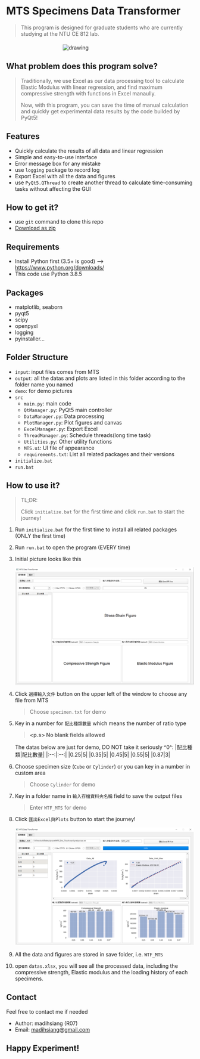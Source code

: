 # MTS Specimens Data Transformer

> This program is designed for graduate students who are currently studying at the NTU CE 812 lab.

<div style="display: flex; margin:20px">
<img src="./demo/demo.PNG" style="margin: auto" alt="drawing" width="200px"/>
</div>

## What problem does this program solve?

> Traditionally, we use Excel as our data processing tool to calculate Elastic Modulus with linear regression, and find maximum compressive strength with functions in Excel manaully.
>
> Now, with this program, you can save the time of manual calculation and quickly get experimental data results by the code builded by PyQt5!

## Features

- Quickly calculate the results of all data and linear regression
- Simple and easy-to-use interface
- Error message box for any mistake
- use `logging` package to record log
- Export Excel with all the data and figures
- use `PyQt5.QThread` to create another thread to calculate time-consuming tasks without affecting the GUI

## How to get it?

- use `git` command to clone this repo
- [Download as zip](https://github.com/DysonMa/MTS-Data-Transformer/archive/refs/heads/main.zip)

## Requirements

- Install Python first (3.5+ is good) --> https://www.python.org/downloads/
- This code use Python 3.8.5

## Packages

- matplotlib, seaborn
- pyqt5
- scipy
- openpyxl
- logging
- pyinstaller...

## Folder Structure

- `input`: input files comes from MTS
- `output`: all the datas and plots are listed in this folder according to the folder name you named
- `demo`: for demo pictures
- `src`
  - `main.py`: main code
  - `QtManager.py`: PyQt5 main controller
  - `DataManager.py`: Data processing
  - `PlotManager.py`: Plot figures and canvas
  - `ExcelManager.py`: Export Excel
  - `ThreadManager.py`: Schedule threads(long time
    task)
  - `Utilities.py`: Other utility functions
  - `MTS.ui`: UI file of appearance
  - `requirements.txt`: List all related packages and their versions
- `initialize.bat`
- `run.bat`

## How to use it?

> TL;DR:
>
> Click `initialize.bat` for the first time and click `run.bat` to start the journey!

1. Run `initialize.bat` for the first time to install all related packages (ONLY the first time)
2. Run `run.bat` to open the program (EVERY time)
3. Initial picture looks like this

   ![demo1](./demo/demo1.PNG)

4. Click `選擇輸入文件` button on the upper left of the window to choose any file from MTS

   > Choose `specimen.txt` for demo

5. Key in a number for `配比種類數量` which means the number of ratio type

   > **<p.s> No blank fields allowed**

   The datas below are just for demo, DO NOT take it seriously ^0^:
   |配比種類|配比數量|
   |:--:|:--:|
   |0.25|5|
   |0.35|5|
   |0.45|5|
   |0.55|5|
   |0.87|3|

6. Choose specimen size (`Cube` or `Cylinder`) or you can key in a number in custom area

   > Choose `Cylinder` for demo

7. Key in a folder name in `輸入存檔資料夾名稱` field to save the output files

   > Enter `WTF_MTS` for demo

8. Click `匯出Excel與Plots` button to start the journey!

   ![demo2](./demo/demo2.PNG)

9. All the data and figures are stored in save folder, i.e. `WTF_MTS`

10. open `datas.xlsx`, you will see all the processed data, including the compressive strength, Elastic modulus and the loading history of each specimens.

## Contact

Feel free to contact me if needed

- Author: madihsiang (R07)
- Email: madihsiang@gmail.com

## Happy Experiment!
